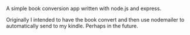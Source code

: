 
A simple book conversion app written with node.js and express.

Originally I intended to have the book convert and then use nodemailer to automatically send to my kindle.
Perhaps in the future.
